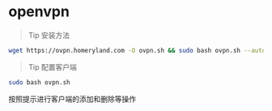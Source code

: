 # openvpn

> Tip 安装方法

```bash
wget https://ovpn.homeryland.com -O ovpn.sh && sudo bash ovpn.sh --auto
```

> Tip 配置客户端

```bash
sudo bash ovpn.sh
```

按照提示进行客户端的添加和删除等操作
